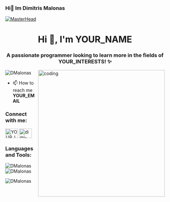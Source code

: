 ### Hi👋 Im Dimitris Malonas
[![MasterHead](YOUR_BANNER_IMAGE_LINK)](YOUR_WEBSITE_LINK)
<h1 align="center">Hi 👋, I'm YOUR_NAME</h1>
<h3 align="center">A passionate programmer looking to learn more in the fields of YOUR_INTERESTS! ✨</h3>
<img align="right" alt="coding" width="400" src="YOUR_GIF_LINK">

<p align="left"> <img src="https://komarev.com/ghpvc/?username=DMalonas&label=Profile%20views&color=0e75b6&style=flat" alt="DMalonas" /> </p>

- 📫 How to reach me **YOUR_EMAIL**

<h3 align="left">Connect with me:</h3>
<p align="left">
<a href="YOUR_LINKEDIN_PROFILE" target="blank"><img align="center" src="LINK_TO_LINKEDIN_ICON" alt="YOUR_LINKEDIN_USERNAME" height="30" width="40" /></a>
<a href="https://www.linkedin.com/in/dimi-malonas-686abc/" target="blank"><img align="center" src="https://raw.githubusercontent.com/rahuldkjain/github-profile-readme-generator/master/src/images/icons/Social/linked-in-alt.svg" alt="dimi-malonas-686abc" height="30" width="40" /></a>

</p>

<h3 align="left">Languages and Tools:</h3>
<p align="left">
<!-- Add your languages and tools in a similar manner -->
</p>

<p><img align="left" src="https://github-readme-stats.vercel.app/api/top-langs?username=DMalonas&show_icons=true&locale=en&layout=compact" alt="DMalonas" /></p>

<p>&nbsp;<img align="center" src="https://github-readme-stats.vercel.app/api?username=DMalonas&show_icons=true&locale=en" alt="DMalonas" /></p>

<p><img align="center" src="https://github-readme-streak-stats.herokuapp.com/?user=DMalonas&" alt="DMalonas" /></p>
